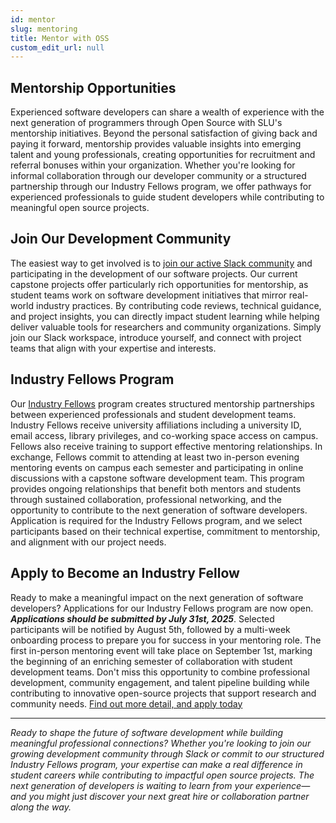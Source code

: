 ```yaml
---
id: mentor
slug: mentoring
title: Mentor with OSS
custom_edit_url: null
---
```


## Mentorship Opportunities

Experienced software developers can share a wealth of experience with the next generation of programmers through Open Source with SLU's mentorship initiatives. Beyond the personal satisfaction of giving back and paying it forward, mentorship provides valuable insights into emerging talent and young professionals, creating opportunities for recruitment and referral bonuses within your organization. Whether you're looking for informal collaboration through our developer community or a structured partnership through our Industry Fellows program, we offer pathways for experienced professionals to guide student developers while contributing to meaningful open source projects.

## Join Our Development Community

The easiest way to get involved is to [join our active Slack community](https://join.slack.com/t/oswslu/shared_invite/zt-24f0qhjbo-NkSfQ4LOg5wXxBdxP4vzfA) and participating in the development of our software projects. Our current capstone projects offer particularly rich opportunities for mentorship, as student teams work on software development initiatives that mirror real-world industry practices. By contributing code reviews, technical guidance, and project insights, you can directly impact student learning while helping deliver valuable tools for researchers and community organizations. Simply join our Slack workspace, introduce yourself, and connect with project teams that align with your expertise and interests.

## Industry Fellows Program

Our [Industry Fellows](/programs/fellows/) program creates structured mentorship partnerships between experienced professionals and student development teams. Industry Fellows receive university affiliations including a university ID, email access, library privileges, and co-working space access on campus. Fellows also receive training to support effective mentoring relationships. In exchange, Fellows commit to attending at least two in-person evening mentoring events on campus each semester and participating in online discussions with a capstone software development team. This program provides ongoing relationships that benefit both mentors and students through sustained collaboration, professional networking, and the opportunity to contribute to the next generation of software developers. Application is required for the Industry Fellows program, and we select participants based on their technical expertise, commitment to mentorship, and alignment with our project needs.

## Apply to Become an Industry Fellow

Ready to make a meaningful impact on the next generation of software developers? Applications for our Industry Fellows program are now open. ***Applications should be submitted by July 31st, 2025***. Selected participants will be notified by August 5th, followed by a multi-week onboarding process to prepare you for success in your mentoring role. The first in-person mentoring event will take place on September 1st, marking the beginning of an enriching semester of collaboration with student development teams. Don't miss this opportunity to combine professional development, community engagement, and talent pipeline building while contributing to innovative open-source projects that support research and community needs. [Find out more detail, and apply today](/programs/fellows/apply)

---
*Ready to shape the future of software development while building meaningful professional connections? Whether you're looking to join our growing development community through Slack or commit to our structured Industry Fellows program, your expertise can make a real difference in student careers while contributing to impactful open source projects. The next generation of developers is waiting to learn from your experience—and you might just discover your next great hire or collaboration partner along the way.*